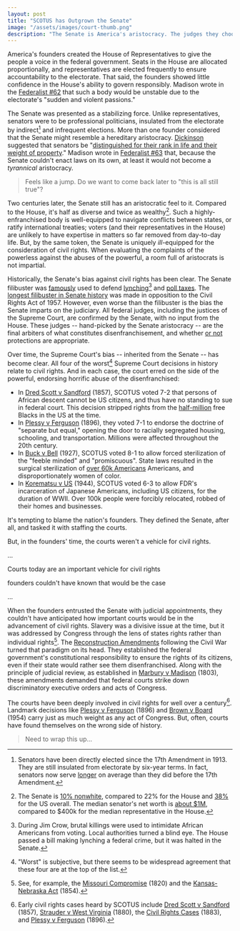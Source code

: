 ```yaml
---
layout: post
title: "SCOTUS has Outgrown the Senate"
image: "/assets/images/court-thumb.png"
description: "The Senate is America's aristocracy. The judges they choose will always undervalue civil rights."
---
```


America's founders created the House of Representatives to give the people a voice in the federal government. Seats in the House are allocated proportionally, and representatives are elected frequently to ensure accountability to the electorate. That said, the founders showed little confidence in the House's ability to govern responsibly. Madison wrote in the [Federalist #62](http://www.constitution.org/fed/federa62.htm) that such a body would be unstable due to the electorate's "sudden and violent passions."

The Senate was presented as a stabilizing force. Unlike representatives, senators were to be professional politicians, insulated from the electorate by indirect[^1] and infrequent elections. More than one founder considered that the Senate might resemble a hereditary aristocracy. [Dickinson](https://en.wikipedia.org/wiki/John_Dickinson) suggested that senators be "[distinguished for their rank in life and their weight of property](https://en.wikipedia.org/wiki/History_of_the_United_States_Senate#cite_note-3)." Madison wrote in [Federalist #63](http://www.constitution.org/fed/federa63.htm) that, because the Senate couldn't enact laws on its own, at least it would not become a *tyrannical* aristocracy.

[^1]: Senators have been directly elected since the 17th Amendment in 1913. They are still insulated from electorate by six-year terms. In fact, senators now serve [longer](https://www.ifweassume.com/2015/01/how-long-do-senators-actually-serve.html) on average than they did before the 17th Amendment.


> Feels like a jump. Do we want to come back later to "this is all still true"?


Two centuries later, the Senate still has an aristocratic feel to it. Compared to the House, it's half as diverse and twice as wealthy[^2]. Such a highly-enfranchised body is well-equipped to navigate conflicts between states, or ratify international treaties; voters (and their representatives in the House) are unlikely to have expertise in matters so far removed from day-to-day life. But, by the same token, the Senate is uniquely *ill*-equipped for the consideration of civil rights. When evaluating the complaints of the powerless against the abuses of the powerful, a room full of aristocrats is not impartial.

[^2]: The Senate is [10% nonwhite](http://www.pewresearch.org/fact-tank/2017/01/24/115th-congress-sets-new-high-for-racial-ethnic-diversity/), compared to 22% for the House and [38%](https://en.wikipedia.org/wiki/Demography_of_the_United_States) for the US overall. The median senator's net worth is [about $1M](https://www.rollcall.com/news/hawkings/congress-richer-ever-mostly-top), compared to $400k for the median representative in the House.

Historically, the Senate's bias against civil rights has been clear. The Senate filibuster was [famously](https://www.senate.gov/artandhistory/history/common/briefing/Filibuster_Cloture.htm) used to defend [lynching](https://en.wikipedia.org/wiki/Dyer_Anti-Lynching_Bill)[^3] and [poll taxes](https://en.wikipedia.org/wiki/Twenty-fourth_Amendment_to_the_United_States_Constitution). The [longest filibuster in Senate history](https://en.wikipedia.org/wiki/Strom_Thurmond) was made in opposition to the Civil Rights Act of 1957. However, even worse than the filibuster is the bias the Senate imparts on the judiciary. All federal judges, including the justices of the Supreme Court, are confirmed by the Senate, with no input from the House. These judges -- hand-picked by the Senate aristocracy -- are the final arbiters of what constitutes disenfranchisement, and whether [or not](https://en.wikipedia.org/wiki/Shelby_County_v._Holder) protections are appropriate.

[^3]: During Jim Crow, brutal killings were used to intimidate African Americans from voting. Local authorities turned a blind eye. The House passed a bill making lynching a federal crime, but it was halted in the Senate.

Over time, the Supreme Court's bias -- inherited from the Senate -- has become clear. All four of the worst[^4] Supreme Court decisions in history relate to civil rights. And in each case, the court erred on the side of the powerful, endorsing horrific abuse of the disenfranchised:

[^4]: "Worst" is subjective, but there seems to be widespread agreement that these four are at the top of the list.

- In [Dred Scott v Sandford](https://en.wikipedia.org/wiki/Dred_Scott_v._Sandford) (1857), SCOTUS voted 7-2 that persons of African descent cannot be US citizens, and thus have no standing to sue in federal court. This decision stripped rights from the [half-million](https://www.encyclopedia.com/history/encyclopedias-almanacs-transcripts-and-maps/free-blacks-1619-1860) free Blacks in the US at the time.
- In [Plessy v Ferguson](https://en.wikipedia.org/wiki/Plessy_v._Ferguson) (1896), they voted 7-1 to endorse the doctrine of "separate but equal," opening the door to racially segregated housing, schooling, and transportation. Millions were affected throughout the 20th century.
- In [Buck v Bell](https://en.wikipedia.org/wiki/Buck_v._Bell) (1927), SCOTUS voted 8-1 to allow forced sterilization of the "feeble minded" and "promiscuous". State laws resulted in the surgical sterilization of [over 60k Americans](https://www.cato.org/publications/commentary/united-states-once-sterilized-tens-thousands-heres-how-supreme-court-allowed) Americans, and disproportionately women of color.
- In [Korematsu v US](https://en.wikipedia.org/wiki/Korematsu_v._United_States) (1944), SCOTUS voted 6-3 to allow FDR's incarceration of Japanese Americans, including US citizens, for the duration of WWII. Over 100k people were forcibly relocated, robbed of their homes and businesses.

It's tempting to blame the nation's founders. They defined the Senate, after all, and tasked it with staffing the courts.

But, in the founders' time, the courts weren't a vehicle for civil rights.


...

Courts today are an important vehicle for civil rights

founders couldn't have known that would be the case

...

When the founders entrusted the Senate with judicial appointments, they couldn't have anticipated how important courts would be in the advancement of civil rights. Slavery was a divisive issue at the time, but it was addressed by Congress through the lens of states rights rather than individual rights[^5]. The [Reconstruction Amendments](https://en.wikipedia.org/wiki/Reconstruction_Amendments) following the Civil War turned that paradigm on its head. They established the federal government's constitutional responsibility to ensure the rights of its citizens, even if their state would rather see them disenfranchised. Along with the principle of judicial review, as established in [Marbury v Madison](https://en.wikipedia.org/wiki/Marbury_v._Madison) (1803), these amendments demanded that federal courts strike down discriminatory executive orders and acts of Congress.




[^5]: See, for example, the [Missouri Compromise](https://en.wikipedia.org/wiki/Missouri_Compromise) (1820) and the [Kansas-Nebraska Act](https://en.wikipedia.org/wiki/Kansas–Nebraska_Act) (1854).

The courts have been deeply involved in civil rights for well over a century[^6]. Landmark decisions like [Plessy v Ferguson](https://en.wikipedia.org/wiki/Plessy_v._Ferguson) (1896) and [Brown v Board](https://en.wikipedia.org/wiki/Brown_v._Board_of_Education) (1954) carry just as much weight as any act of Congress. But, often, courts have found themselves on the wrong side of history.




[^6]: Early civil rights cases heard by SCOTUS include [Dred Scott v Sandford](https://en.wikipedia.org/wiki/Dred_Scott_v._Sandford) (1857), [Strauder v West Virginia](https://en.wikipedia.org/wiki/Strauder_v._West_Virginia) (1880), the [Civil Rights Cases](https://en.wikipedia.org/wiki/Civil_Rights_Cases) (1883), and [Plessy v Ferguson](https://en.wikipedia.org/wiki/Plessy_v._Ferguson) (1896).


> Need to wrap this up...
